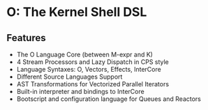O: The Kernel Shell DSL
=======================

Features
--------

* The O Language Core (between M-expr and K)
* 4 Stream Processors and Lazy Dispatch in CPS style
* Language Syntaxes: O, Vectors, Effects, InterCore
* Different Source Languages Support
* AST Transformations for Vectorized Parallel Iterators
* Built-in interpreter and bindings to InterCore
* Bootscript and configuration language for Queues and Reactors

